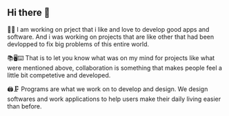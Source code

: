 ## Hi there 👋

<!--
**ben4you2/ben4you2** is a ✨ _special_ ✨ repository because its `README.md` (this file) appears on your GitHub profile.

Here are some ideas to get you started:

- 🔭 I’m currently working on ...
- 🌱 I’m currently learning ...
- 👯 I’m looking to collaborate on ...
- 🤔 I’m looking for help with ...
- 💬 Ask me about ...
- 📫 How to reach me: ...
- 😄 Pronouns: ...
- ⚡ Fun fact: ...
-->

📝📇 I am working on prject that i like and love to develop good apps and software. And i was working on projects that are like other that had been devlopped to fix big problems of this entire world.

📚🖥️⌨️ That is to let you know what was on my mind for projects like what were mentioned above, collaboration is something that makes people feel a little bit competetive and developed.

🖨️🗜️ Programs are what we work on to develop and design. We design softwares and work applications to help users make their daily living easier than before.
